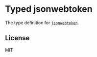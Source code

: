 # Typed jsonwebtoken

The type definition for [`jsonwebtoken`](https://github.com/auth0/node-jsonwebtoken).

## License

MIT
